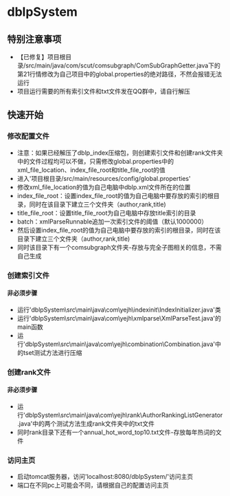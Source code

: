 # dblpSystem

## 特别注意事项
- 【已修复】项目根目录/src/main/java/com/scut/comsubgraph/ComSubGraphGetter.java下的第21行情修改为自己项目中的global.properties的绝对路径，不然会报错无法运行
- 项目运行需要的所有索引文件和txt文件发在QQ群中，请自行解压
## 快速开始
### 修改配置文件
+ 注意：如果已经解压了dblp_index压缩包，则创建索引文件和创建rank文件夹中的文件过程均可以不做，只需修改global.properties中的xml_file_location、index_file_root和title_file_root的值
+ 进入'项目根目录/src/main/resources/config/global.properties'
+ 修改xml_file_location的值为自己电脑中dblp.xml文件所在的位置
+ index_file_root：设置index_file_root的值为自己电脑中要存放的索引的根目录，同时在该目录下建立三个文件夹（author,rank,title)
+ title_file_root：设置title_file_root为自己电脑中存放title索引的目录
+ batch：xmlParseRunnable追加一次索引文件的阈值（默认1000000）
+ 然后设置index_file_root的值为自己电脑中要存放的索引的根目录，同时在该目录下建立三个文件夹（author,rank,title)
+ 同时该目录下有一个comsubgraph文件夹-存放与完全子图相关的信息，不需自己生成

### 创建索引文件
#### 非必须步骤
- 运行'dblpSystem\src\main\java\com\yejh\indexinit\IndexInitializer.java'类
- 运行'dblpSystem\src\main\java\com\yejh\xmlparse\XmlParseTest.java'的main函数
- 运行'dblpSystem\src\main\java\com\yejh\combination\Combination.java'中的tset测试方法进行压缩

### 创建rank文件
#### 非必须步骤
- 运行'dblpSystem\src\main\java\com\yejh\rank\AuthorRankingListGenerator.java'中的两个测试方法生成rank文件夹中的txt文件
- 同时rank目录下还有一个annual_hot_word_top10.txt文件-存放每年热词的文件

### 访问主页
- 启动tomcat服务器，访问'localhost:8080/dblpSystem/'访问主页
- 端口在不同pc上可能会不同，请根据自己的配置访问主页






